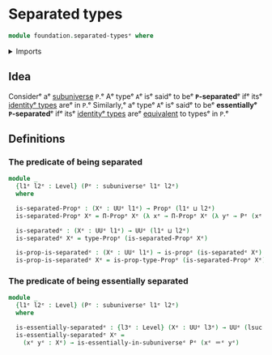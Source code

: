 # Separated types

```agda
module foundation.separated-typesᵉ where
```

<details><summary>Imports</summary>

```agda
open import foundation.subuniversesᵉ
open import foundation.universe-levelsᵉ

open import foundation-core.identity-typesᵉ
open import foundation-core.propositionsᵉ
```

</details>

## Idea

Considerᵉ aᵉ [subuniverse](foundation.subuniverses.mdᵉ) `P`.ᵉ Aᵉ typeᵉ `A`ᵉ isᵉ saidᵉ to
beᵉ **`P`-separated**ᵉ ifᵉ itsᵉ [identityᵉ types](foundation-core.identity-types.mdᵉ)
areᵉ in `P`.ᵉ Similarly,ᵉ aᵉ typeᵉ `A`ᵉ isᵉ saidᵉ to beᵉ **essentiallyᵉ `P`-separated**ᵉ ifᵉ
itsᵉ [identityᵉ types](foundation-core.identity-types.mdᵉ) areᵉ
[equivalent](foundation-core.equivalences.mdᵉ) to typesᵉ in `P`.ᵉ

## Definitions

### The predicate of being separated

```agda
module _
  {l1ᵉ l2ᵉ : Level} (Pᵉ : subuniverseᵉ l1ᵉ l2ᵉ)
  where

  is-separated-Propᵉ : (Xᵉ : UUᵉ l1ᵉ) → Propᵉ (l1ᵉ ⊔ l2ᵉ)
  is-separated-Propᵉ Xᵉ = Π-Propᵉ Xᵉ (λ xᵉ → Π-Propᵉ Xᵉ (λ yᵉ → Pᵉ (xᵉ ＝ᵉ yᵉ)))

  is-separatedᵉ : (Xᵉ : UUᵉ l1ᵉ) → UUᵉ (l1ᵉ ⊔ l2ᵉ)
  is-separatedᵉ Xᵉ = type-Propᵉ (is-separated-Propᵉ Xᵉ)

  is-prop-is-separatedᵉ : (Xᵉ : UUᵉ l1ᵉ) → is-propᵉ (is-separatedᵉ Xᵉ)
  is-prop-is-separatedᵉ Xᵉ = is-prop-type-Propᵉ (is-separated-Propᵉ Xᵉ)
```

### The predicate of being essentially separated

```agda
module _
  {l1ᵉ l2ᵉ : Level} (Pᵉ : subuniverseᵉ l1ᵉ l2ᵉ)
  where

  is-essentially-separatedᵉ : {l3ᵉ : Level} (Xᵉ : UUᵉ l3ᵉ) → UUᵉ (lsuc l1ᵉ ⊔ l2ᵉ ⊔ l3ᵉ)
  is-essentially-separatedᵉ Xᵉ =
    (xᵉ yᵉ : Xᵉ) → is-essentially-in-subuniverseᵉ Pᵉ (xᵉ ＝ᵉ yᵉ)
```